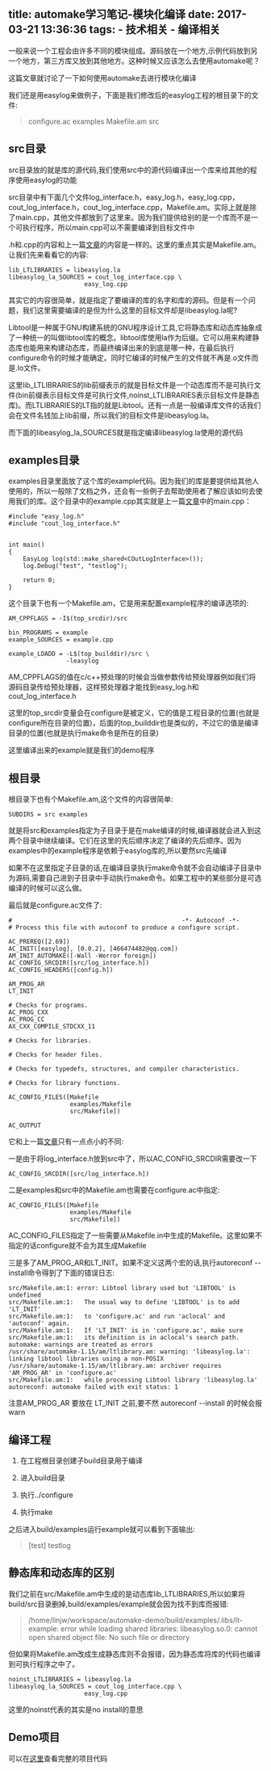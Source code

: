 title: automake学习笔记-模块化编译
date: 2017-03-21 13:36:36
tags:
	- 技术相关
	- 编译相关
---

一般来说一个工程会由许多不同的模块组成。源码放在一个地方,示例代码放到另一个地方，第三方库又放到其他地方。这种时候又应该怎么去使用automake呢？

这篇文章就讨论了一下如何使用automake去进行模块化编译

我们还是用easylog来做例子，下面是我们修改后的easylog工程的根目录下的文件:

> configure.ac  examples  Makefile.am  src

## src目录

src目录放的就是库的源代码,我们使用src中的源代码编译出一个库来给其他的程序使用easylog的功能  

src目录中有下面几个文件log\_interface.h，easy\_log.h，easy\_log.cpp，cout\_log\_interface.h，cout\_log\_interface.cpp，Makefile.am。实际上就是除了main.cpp，其他文件都放到了这里来。因为我们提供给别的是一个库而不是一个可执行程序，所以main.cpp可以不需要编译到目标文件中

.h和.cpp的内容和上一篇[文章](http://blog.islinjw.cn/2017/03/17/automake%E5%AD%A6%E4%B9%A0%E7%AC%94%E8%AE%B0-helloworld/)的内容是一样的。这里的重点其实是Makefile.am。让我们先来看看它的内容:

```
lib_LTLIBRARIES = libeasylog.la                                                             
libeasylog_la_SOURCES = cout_log_interface.cpp \                                            
                     easy_log.cpp
```

其实它的内容很简单，就是指定了要编译的库的名字和库的源码。但是有一个问题，我们这里需要编译的是但为什么这里的目标文件却是libeasylog.la呢?

Libtool是一种属于GNU构建系统的GNU程序设计工具,它将静态库和动态库抽象成了一种统一的叫做libtool库的概念。libtool库使用la作为后缀。它可以用来构建静态库也能用来构建动态库，而最终编译出来的到底是哪一种，在最后执行configure命令的时候才能确定。同时它编译的时候产生的文件就不再是.o文件而是.lo文件。  

这里lib\_LTLIBRARIES的lib前缀表示的就是目标文件是一个动态库而不是可执行文件(bin前缀表示目标文件是可执行文件,noinst\_LTLIBRARIES表示目标文件是静态库)。而LTLIBRARIES的LT指的就是Libtool。还有一点是一般编译库文件的话我们会在文件名钱加上lib前缀，所以我们的目标文件是libeasylog.la。

而下面的libeasylog\_la\_SOURCES就是指定编译libeasylog.la使用的源代码



## examples目录

examples目录里面放了这个库的example代码。因为我们的库是要提供给其他人使用的，所以一般除了文档之外，还会有一些例子去帮助使用者了解应该如何去使用我们的库。这个目录中的example.cpp其实就是上一篇[文章](http://blog.islinjw.cn/2017/03/17/automake%E5%AD%A6%E4%B9%A0%E7%AC%94%E8%AE%B0-helloworld/)中的main.cpp：

```
#include "easy_log.h"
#include "cout_log_interface.h"


int main()
{
    EasyLog log(std::make_shared<COutLogInterface>());
    log.Debug("test", "testlog");

    return 0;
}
```

这个目录下也有一个Makefile.am，它是用来配置example程序的编译选项的:

```
AM_CPPFLAGS = -I$(top_srcdir)/src

bin_PROGRAMS = example
example_SOURCES = example.cpp

example_LDADD = -L$(top_builddir)/src \
				-leasylog
```

AM\_CPPFLAGS的值在c/c++预处理的时候会当做参数传给预处理器例如我们将源码目录传给预处理器，这样预处理器才能找到easy\_log.h和cout\_log\_interface.h

这里的top\_srcdir变量会在configure是被定义，它的值是工程目录的位置(也就是configure所在目录的位置)，后面的top\_builddir也是类似的，不过它的值是编译目录的位置(也就是执行make命令是所在的目录)

这里编译出来的example就是我们的demo程序


## 根目录

根目录下也有个Makefile.am,这个文件的内容很简单:

```
SUBDIRS = src examples
```

就是将src和examples指定为子目录于是在make编译的时候,编译器就会进入到这两个目录中继续编译。它们在这里的先后顺序决定了编译的先后顺序。因为examples中的example程序是依赖于easylog库的,所以要然src先编译

如果不在这里指定子目录的话,在编译目录执行make命令就不会自动编译子目录中为源码,需要自己进到子目录中手动执行make命令。如果工程中的某些部分是可选编译的时候可以这么做。

最后就是configure.ac文件了:

```
#                                               -*- Autoconf -*-
# Process this file with autoconf to produce a configure script.

AC_PREREQ([2.69])
AC_INIT([easylog], [0.0.2], [466474482@qq.com])
AM_INIT_AUTOMAKE([-Wall -Werror foreign])
AC_CONFIG_SRCDIR([src/log_interface.h])
AC_CONFIG_HEADERS([config.h])

AM_PROG_AR
LT_INIT

# Checks for programs.
AC_PROG_CXX
AC_PROG_CC
AX_CXX_COMPILE_STDCXX_11

# Checks for libraries.

# Checks for header files.

# Checks for typedefs, structures, and compiler characteristics.

# Checks for library functions.

AC_CONFIG_FILES([Makefile
                 examples/Makefile
                 src/Makefile])

AC_OUTPUT
```

它和上一篇[文章](http://blog.islinjw.cn/2017/03/17/automake%E5%AD%A6%E4%B9%A0%E7%AC%94%E8%AE%B0-helloworld/)只有一点点小的不同:

一是由于将log\_interface.h放到src中了，所以AC\_CONFIG\_SRCDIR需要改一下

```
AC_CONFIG_SRCDIR([src/log_interface.h])
```

二是examples和src中的Makefile.am也需要在configure.ac中指定:
```
AC_CONFIG_FILES([Makefile
                 examples/Makefile
                 src/Makefile])
```

AC\_CONFIG\_FILES指定了一些需要从Makefile.in中生成的Makefile。这里如果不指定的话configure就不会为其生成Makefile


三是多了AM\_PROG\_AR和LT\_INIT。如果不定义这两个宏的话,执行autoreconf --install命令得到了下面的错误日志:

```
src/Makefile.am:1: error: Libtool library used but 'LIBTOOL' is undefined
src/Makefile.am:1:   The usual way to define 'LIBTOOL' is to add 'LT_INIT'
src/Makefile.am:1:   to 'configure.ac' and run 'aclocal' and 'autoconf' again.
src/Makefile.am:1:   If 'LT_INIT' is in 'configure.ac', make sure
src/Makefile.am:1:   its definition is in aclocal's search path.
automake: warnings are treated as errors
/usr/share/automake-1.15/am/ltlibrary.am: warning: 'libeasylog.la': linking libtool libraries using a non-POSIX
/usr/share/automake-1.15/am/ltlibrary.am: archiver requires 'AM_PROG_AR' in 'configure.ac'
src/Makefile.am:1:   while processing Libtool library 'libeasylog.la'
autoreconf: automake failed with exit status: 1
```

注意AM\_PROG\_AR 要放在 LT\_INIT 之前,要不然 autoreconf --install 的时候会报warn


## 编译工程

1. 在工程根目录创建子build目录用于编译

2. 进入build目录

3. 执行../configure

4. 执行make

之后进入build/examples运行example就可以看到下面输出:

> [test] testlog

## 静态库和动态库的区别

我们之前在src/Makefile.am中生成的是动态库lib\_LTLIBRARIES,所以如果将build/src目录删掉,build/examples/example就会因为找不到库而报错:

> /home/linjw/workspace/automake-demo/build/examples/.libs/lt-example: error while loading shared libraries: libeasylog.so.0: cannot open shared object file: No such file or directory

但如果将Makefile.am改成生成静态库则不会报错，因为静态库将库的代码也编译到可执行程序之中了。

```
noinst_LTLIBRARIES = libeasylog.la                                               
libeasylog_la_SOURCES = cout_log_interface.cpp \                                    
                     easy_log.cpp
```

这里的noinst代表的其实是no install的意思

## Demo项目

可以在[这里](https://github.com/bluesky466/automake-demo/tree/v0.0.2)查看完整的项目代码
